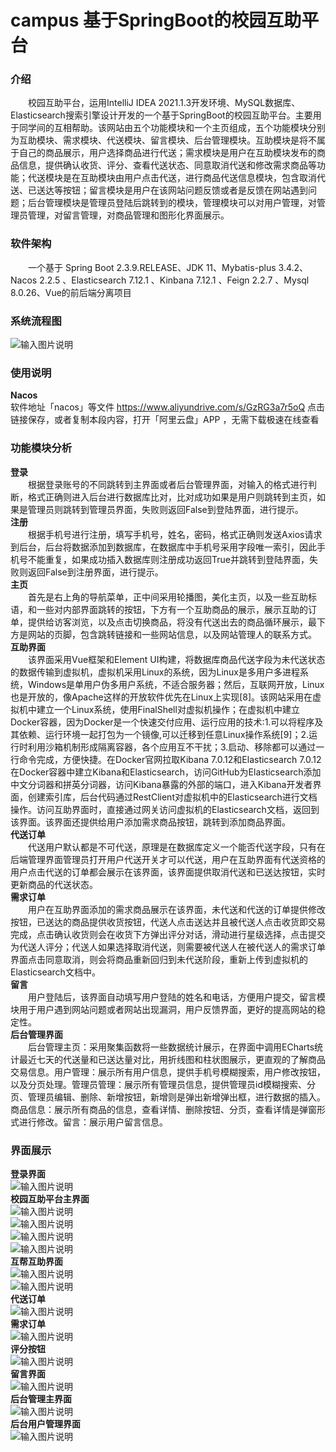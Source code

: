 # campus 基于SpringBoot的校园互助平台

### 介绍
&emsp;&emsp;校园互助平台，运用IntelliJ IDEA 2021.1.3开发环境、MySQL数据库、Elasticsearch搜索引擎设计开发的一个基于SpringBoot的校园互助平台。主要用于同学间的互相帮助。该网站由五个功能模块和一个主页组成，五个功能模块分别为互助模块、需求模块、代送模块、留言模块、后台管理模块。互助模块是将不属于自己的商品展示，用户选择商品进行代送；需求模块是用户在互助模块发布的商品信息，提供确认收货、评分、查看代送状态、同意取消代送和修改需求商品等功能；代送模块是在互助模块由用户点击代送，进行商品代送信息模块，包含取消代送、已送达等按钮；留言模块是用户在该网站问题反馈或者是反馈在网站遇到问题；后台管理模块是管理员登陆后跳转到的模块，管理模块可以对用户管理，对管理员管理，对留言管理，对商品管理和图形化界面展示。

### 软件架构
&emsp;&emsp;一个基于 Spring Boot 2.3.9.RELEASE、JDK 11、Mybatis-plus 3.4.2、Nacos 2.2.5 、Elasticsearch 7.12.1 、Kinbana 7.12.1 、Feign 2.2.7 、Mysql 8.0.26、Vue的前后端分离项目

### 系统流程图

![输入图片说明](https://images.gitee.com/uploads/images/2022/0606/162853_ff48079e_9708949.png "屏幕截图.png")  

### 使用说明
 **Nacos**  
软件地址「nacos」等文件 https://www.aliyundrive.com/s/GzRG3a7r5oQ 点击链接保存，或者复制本段内容，打开「阿里云盘」APP ，无需下载极速在线查看 
 
### 功能模块分析  
 **登录**   
&emsp;&emsp;根据登录账号的不同跳转到主界面或者后台管理界面，对输入的格式进行判断，格式正确则进入后台进行数据库比对，比对成功如果是用户则跳转到主页，如果是管理员则跳转到管理员界面，失败则返回False到登陆界面，进行提示。  
 **注册**   
&emsp;&emsp;根据手机号进行注册，填写手机号，姓名，密码，格式正确则发送Axios请求到后台，后台将数据添加到数据库，在数据库中手机号采用字段唯一索引，因此手机号不能重复，如果成功插入数据库则注册成功返回True并跳转到登陆界面，失败则返回False到注册界面，进行提示。  
 **主页**   
&emsp;&emsp;首先是右上角的导航菜单，正中间采用轮播图，美化主页，以及一些互助标语，和一些对内部界面跳转的按钮，下方有一个互助商品的展示，展示互助的订单，提供给访客浏览，以及点击切换商品，将没有代送出去的商品循环展示，最下方是网站的页脚，包含跳转链接和一些网站信息，以及网站管理人的联系方式。  
 **互助界面**   
&emsp;&emsp;该界面采用Vue框架和Element UI构建，将数据库商品代送字段为未代送状态的数据传输到虚拟机，虚拟机采用Linux的系统，因为Linux是多用户多进程系统，Windows是单用户伪多用户系统，不适合服务器；然后，互联网开放，Linux也是开放的，像Apache这样的开放软件优先在Linux上实现[8]。该网站采用在虚拟机中建立一个Linux系统，使用FinalShell对虚拟机操作；在虚拟机中建立Docker容器，因为Docker是一个快速交付应用、运行应用的技术:1.可以将程序及其依赖、运行环境一起打包为一个镜像,可以迁移到任意Linux操作系统[9]；2.运行时利用沙箱机制形成隔离容器，各个应用互不干扰；3.启动、移除都可以通过一行命令完成，方便快捷。在Docker官网拉取Kibana 7.0.12和Elasticsearch 7.0.12在Docker容器中建立Kibana和Elasticsearch，访问GitHub为Elasticsearch添加中文分词器和拼英分词器，访问Kibana暴露的外部的端口，进入Kibana开发者界面，创建索引库，后台代码通过RestClient对虚拟机中的Elasticsearch进行文档操作。访问互助界面时，直接通过网关访问虚拟机的Elasticsearch文档，返回到该界面。该界面还提供给用户添加需求商品按钮，跳转到添加商品界面。  
 **代送订单**   
&emsp;&emsp;代送用户默认都是不可代送，原理是在数据库定义一个能否代送字段，只有在后端管理界面管理员打开用户代送开关才可以代送，用户在互助界面有代送资格的用户点击代送的订单都会展示在该界面，该界面提供取消代送和已送达按钮，实时更新商品的代送状态。  
 **需求订单**   
&emsp;&emsp;用户在互助界面添加的需求商品展示在该界面，未代送和代送的订单提供修改按钮，已送达的商品提供收货按钮，代送人点击送达并且被代送人点击收货即交易完成，点击确认收货则会在收货下方弹出评分对话，滑动进行星级选择，点击提交为代送人评分；代送人如果选择取消代送，则需要被代送人在被代送人的需求订单界面点击同意取消，则会将商品重新回归到未代送阶段，重新上传到虚拟机的Elasticsearch文档中。  
 **留言**   
&emsp;&emsp;用户登陆后，该界面自动填写用户登陆的姓名和电话，方便用户提交，留言模块用于用户遇到网站问题或者网站出现漏洞，用户反馈界面，更好的提高网站的稳定性。  
 **后台管理界面**   
&emsp;&emsp;后台管理主页：采用聚集函数将一些数据统计展示，在界面中调用ECharts统计最近七天的代送量和已送达量对比，用折线图和柱状图展示，更直观的了解商品交易信息。用户管理：展示所有用户信息，提供手机号模糊搜索，用户修改按钮，以及分页处理。管理员管理：展示所有管理员信息，提供管理员id模糊搜索、分页、管理员编辑、删除、新增按钮，新增则是弹出新增弹出框，进行数据的插入。商品信息：展示所有商品的信息，查看详情、删除按钮、分页，查看详情是弹窗形式进行修改。留言：展示用户留言信息。  


### 界面展示  
 **登录界面**   
![输入图片说明](user/src/main/resources/static/assets/images/loginimage.png)  
 **校园互助平台主界面**  
 ![输入图片说明](user/src/main/resources/static/assets/images/index1image.png)  
![输入图片说明](user/src/main/resources/static/assets/images/index2image.png)  
![输入图片说明](user/src/main/resources/static/assets/images/index3image.png)  
![输入图片说明](user/src/main/resources/static/assets/images/index4image.png)  
 **互帮互助界面**    
![输入图片说明](user/src/main/resources/static/assets/images/mutualhelp1image.png)  
![输入图片说明](user/src/main/resources/static/assets/images/mutualhelp2image.png)  
 **代送订单**   
![输入图片说明](user/src/main/resources/static/assets/images/SendOrderimage.png)  
 **需求订单**   
![输入图片说明](user/src/main/resources/static/assets/images/demanOrderimage.png)  
 **评分按钮**     
![输入图片说明](user/src/main/resources/static/assets/images/scorebuttonimage.png)  
 **留言界面**   
![输入图片说明](user/src/main/resources/static/assets/images/contactimage.png)  
 **后台管理主界面**   
![输入图片说明](user/src/main/resources/static/assets/images/manageIndeximage.png)  
 **后台用户管理界面**   
![输入图片说明](user/src/main/resources/static/assets/images/manageUserimage.png)  

